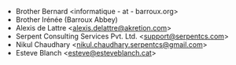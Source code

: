 - Brother Bernard \<informatique - at - barroux.org\>
- Brother Irénée (Barroux Abbey)
- Alexis de Lattre \<<alexis.delattre@akretion.com>\>
- Serpent Consulting Services Pvt. Ltd. \<<support@serpentcs.com>\>
- Nikul Chaudhary \<<nikul.chaudhary.serpentcs@gmail.com>\>
- Esteve Blanch \<<esteve@esteveblanch.cat>\>
